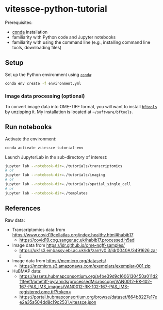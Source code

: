 # vitessce-python-tutorial

Prerequisites:
- [conda](https://conda.io/projects/conda/en/latest/user-guide/install/index.html) installation
- familiarity with Python code and Jupyter notebooks
- familiarity with using the command line (e.g., installing command line tools, downloading files)

## Setup
Set up the Python environment using [`conda`](https://conda.io/projects/conda/en/latest/user-guide/install/index.html):

```sh
conda env create -f environment.yml
```

### Image data processing (optional)

To convert image data into OME-TIFF format, you will want to install [`bftools`](https://docs.openmicroscopy.org/bio-formats/5.9.1/users/comlinetools/index.html) by unzipping it. My installation is located at `~/software/bftools`.


## Run notebooks

Activate the environment:

```sh
conda activate vitessce-tutorial-env
```

Launch JupyterLab in the sub-directory of interest:

```sh
jupyter lab --notebook-dir=./tutorials/transcriptomics
# or
jupyter lab --notebook-dir=./tutorials/imaging
# or
jupyter lab --notebook-dir=./tutorials/spatial_single_cell
# or
jupyter lab --notebook-dir=./templates
```

## References

Raw data:
- Transcriptomics data from https://www.covid19cellatlas.org/index.healthy.html#habib17
  - https://covid19.cog.sanger.ac.uk/habib17.processed.h5ad
- Image data from https://idr.github.io/ome-ngff-samples/
  - https://uk1s3.embassy.ebi.ac.uk/idr/zarr/v0.3/idr0040A/3491626.zarr
- Image data from https://mcmicro.org/datasets/
  - https://mcmicro.s3.amazonaws.com/exemplars/exemplar-001.zip
- HuBMAP data:
  - https://assets.hubmapconsortium.org/a4be39d9c1606130450a011d2f1feeff/ometiff-pyramids/processedMicroscopy/VAN0012-RK-102-167-PAS_IMS_images/VAN0012-RK-102-167-PAS_IMS-registered.ome.tif?token=
  - https://portal.hubmapconsortium.org/browse/dataset/664b8227e17ee2a35a504dd8c19c2531.vitessce.json